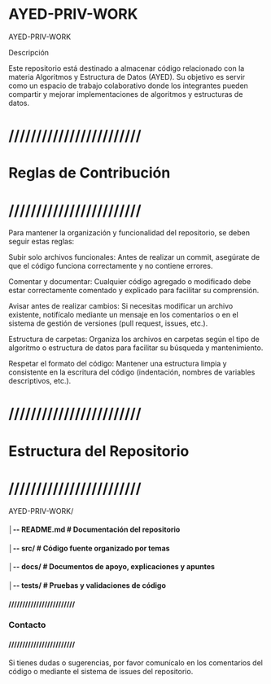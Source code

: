 # AYED-PRIV-WORK
AYED-PRIV-WORK

Descripción

Este repositorio está destinado a almacenar código relacionado con la materia Algoritmos y Estructura de Datos (AYED). Su objetivo es servir como 
un espacio de trabajo colaborativo donde los integrantes pueden compartir y mejorar implementaciones de algoritmos y estructuras de datos.

# ////////////////////////
# Reglas de Contribución
# ////////////////////////
Para mantener la organización y funcionalidad del repositorio, se deben seguir estas reglas:

Subir solo archivos funcionales: Antes de realizar un commit, asegúrate de que el código funciona correctamente y no contiene errores.

Comentar y documentar: Cualquier código agregado o modificado debe estar correctamente comentado y explicado para facilitar su comprensión.

Avisar antes de realizar cambios: Si necesitas modificar un archivo existente, notifícalo mediante un mensaje en los comentarios o en el sistema de gestión de versiones (pull request, issues, etc.).

Estructura de carpetas: Organiza los archivos en carpetas según el tipo de algoritmo o estructura de datos para facilitar su búsqueda y mantenimiento.

Respetar el formato del código: Mantener una estructura limpia y consistente en la escritura del código (indentación, nombres de variables descriptivos, etc.).

# ////////////////////////
# Estructura del Repositorio
# ////////////////////////

AYED-PRIV-WORK/
#### │-- README.md  # Documentación del repositorio
#### │-- src/       # Código fuente organizado por temas
#### │-- docs/      # Documentos de apoyo, explicaciones y apuntes
#### │-- tests/     # Pruebas y validaciones de código

#### ////////////////////////
### Contacto
#### ////////////////////////

Si tienes dudas o sugerencias, por favor comunícalo en los comentarios del código o mediante el sistema de issues del repositorio.
